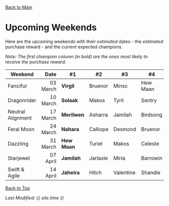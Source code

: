 [Back to Main](index.md)

# Upcoming Weekends

Here are the upcoming weekends with their *estimated* dates - the *estimated* purchase reward - and the current expected champions.

*Note: The first champion column (in bold) are the ones most likely to receive the purchase reward.*

| Weekend | Date | #1 | #2 | #3 | #4 | #5 | Reward |
|---|--:|---|---|---|---|---|---|
| Fanciful | 03 March | **Virgil** | Bruenor | Minsc | Hew Maan | Melf | Golden Epic |
| Dragonrider | 10 March | **Solaak** | Makos | Tyril | Sentry | Rust | Golden Epic |
| Neutral Alignment | 17 March | **Merilwen** | Asharra | Jamilah | Birdsong | Omin | Golden Epic |
| Feral Moon | 24 March | **Nahara** | Calliope | Desmond | Bruenor | Birdsong | Golden Epic |
| Dazzling | 31 March | **Hew Maan** | Turiel | Makos | Celeste | DM | Golden Epic |
| Starjewel | 07 April | **Jamilah** | Jarlaxle | Miria | Barrowin | Spurt | Golden Epic |
| Swift & Agile | 14 April | **Jaheira** | Hitch | Valentine | Shandie | Tyril | Golden Epic |

[Back to Top](#top)

*Last Modified: {{ site.time }}*